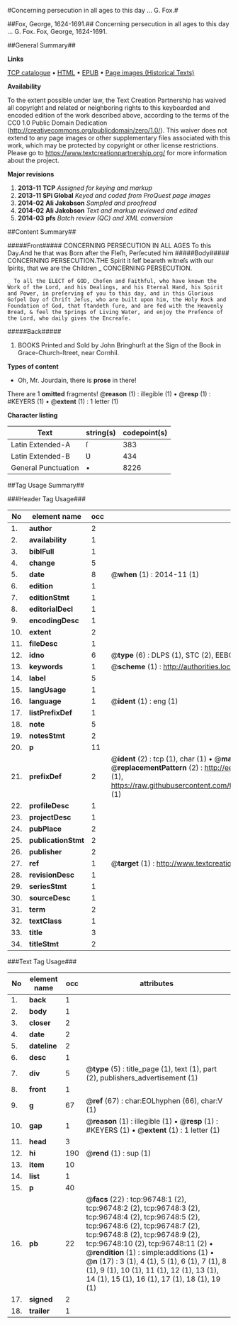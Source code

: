 #Concerning persecution in all ages to this day ... G. Fox.#

##Fox, George, 1624-1691.##
Concerning persecution in all ages to this day ... G. Fox.
Fox, George, 1624-1691.

##General Summary##

**Links**

[TCP catalogue](http://www.ota.ox.ac.uk/tcp/)  • 
[HTML](http://tei.it.ox.ac.uk/tcp/Texts-HTML/free/A40/A40142.html)  • 
[EPUB](http://tei.it.ox.ac.uk/tcp/Texts-EPUB/free/A40/A40142.epub) • 
[Page images (Historical Texts)](https://historicaltexts.jisc.ac.uk/eebo-13031555e)

**Availability**

To the extent possible under law, the Text Creation Partnership has waived all copyright and related or neighboring rights to this keyboarded and encoded edition of the work described above, according to the terms of the CC0 1.0 Public Domain Dedication (http://creativecommons.org/publicdomain/zero/1.0/). This waiver does not extend to any page images or other supplementary files associated with this work, which may be protected by copyright or other license restrictions. Please go to https://www.textcreationpartnership.org/ for more information about the project.

**Major revisions**

1. __2013-11__ __TCP__ *Assigned for keying and markup*
1. __2013-11__ __SPi Global__ *Keyed and coded from ProQuest page images*
1. __2014-02__ __Ali Jakobson__ *Sampled and proofread*
1. __2014-02__ __Ali Jakobson__ *Text and markup reviewed and edited*
1. __2014-03__ __pfs__ *Batch review (QC) and XML conversion*

##Content Summary##

#####Front#####
CONCERNING PERSECUTION IN ALL AGES To this Day.And he that was Born after the Fleſh, Perſecuted him 
#####Body#####
CONCERNING PERSECUTION.THE Spirit it ſelf beareth witneſs with our ſpirits, that we are the Children
    _ CONCERNING PERSECUTION.

    _ To all the ELECT of GOD, Choſen and Faithful, who have known the Work of the Lord, and his Dealings, and his Eternal Hand, his Spirit and Power, in preſerving of you to this day, and in this Glorious Goſpel Day of Chriſt Jeſus, who are built upon him, the Holy Rock and Foundation of God, that ſtandeth ſure, and are fed with the Heavenly Bread, & feel the Springs of Living Water, and enjoy the Preſence of the Lord, who daily gives the Encreaſe.

#####Back#####

1. BOOKS Printed and Sold by John Bringhurſt at the Sign of the Book in Grace-Church-ſtreet, near Cornhil.

**Types of content**

  * Oh, Mr. Jourdain, there is **prose** in there!

There are 1 **omitted** fragments! 
 @__reason__ (1) : illegible (1)  •  @__resp__ (1) : #KEYERS (1)  •  @__extent__ (1) : 1 letter (1)

**Character listing**


|Text|string(s)|codepoint(s)|
|---|---|---|
|Latin Extended-A|ſ|383|
|Latin Extended-B|Ʋ|434|
|General Punctuation|•|8226|

##Tag Usage Summary##

###Header Tag Usage###

|No|element name|occ|attributes|
|---|---|---|---|
|1.|__author__|2||
|2.|__availability__|1||
|3.|__biblFull__|1||
|4.|__change__|5||
|5.|__date__|8| @__when__ (1) : 2014-11 (1)|
|6.|__edition__|1||
|7.|__editionStmt__|1||
|8.|__editorialDecl__|1||
|9.|__encodingDesc__|1||
|10.|__extent__|2||
|11.|__fileDesc__|1||
|12.|__idno__|6| @__type__ (6) : DLPS (1), STC (2), EEBO-CITATION (1), OCLC (1), VID (1)|
|13.|__keywords__|1| @__scheme__ (1) : http://authorities.loc.gov/ (1)|
|14.|__label__|5||
|15.|__langUsage__|1||
|16.|__language__|1| @__ident__ (1) : eng (1)|
|17.|__listPrefixDef__|1||
|18.|__note__|5||
|19.|__notesStmt__|2||
|20.|__p__|11||
|21.|__prefixDef__|2| @__ident__ (2) : tcp (1), char (1)  •  @__matchPattern__ (2) : ([0-9\-]+):([0-9IVX]+) (1), (.+) (1)  •  @__replacementPattern__ (2) : http://eebo.chadwyck.com/downloadtiff?vid=$1&page=$2 (1), https://raw.githubusercontent.com/textcreationpartnership/Texts/master/tcpchars.xml#$1 (1)|
|22.|__profileDesc__|1||
|23.|__projectDesc__|1||
|24.|__pubPlace__|2||
|25.|__publicationStmt__|2||
|26.|__publisher__|2||
|27.|__ref__|1| @__target__ (1) : http://www.textcreationpartnership.org/docs/. (1)|
|28.|__revisionDesc__|1||
|29.|__seriesStmt__|1||
|30.|__sourceDesc__|1||
|31.|__term__|2||
|32.|__textClass__|1||
|33.|__title__|3||
|34.|__titleStmt__|2||


###Text Tag Usage###

|No|element name|occ|attributes|
|---|---|---|---|
|1.|__back__|1||
|2.|__body__|1||
|3.|__closer__|2||
|4.|__date__|2||
|5.|__dateline__|2||
|6.|__desc__|1||
|7.|__div__|5| @__type__ (5) : title_page (1), text (1), part (2), publishers_advertisement (1)|
|8.|__front__|1||
|9.|__g__|67| @__ref__ (67) : char:EOLhyphen (66), char:V (1)|
|10.|__gap__|1| @__reason__ (1) : illegible (1)  •  @__resp__ (1) : #KEYERS (1)  •  @__extent__ (1) : 1 letter (1)|
|11.|__head__|3||
|12.|__hi__|190| @__rend__ (1) : sup (1)|
|13.|__item__|10||
|14.|__list__|1||
|15.|__p__|40||
|16.|__pb__|22| @__facs__ (22) : tcp:96748:1 (2), tcp:96748:2 (2), tcp:96748:3 (2), tcp:96748:4 (2), tcp:96748:5 (2), tcp:96748:6 (2), tcp:96748:7 (2), tcp:96748:8 (2), tcp:96748:9 (2), tcp:96748:10 (2), tcp:96748:11 (2)  •  @__rendition__ (1) : simple:additions (1)  •  @__n__ (17) : 3 (1), 4 (1), 5 (1), 6 (1), 7 (1), 8 (1), 9 (1), 10 (1), 11 (1), 12 (1), 13 (1), 14 (1), 15 (1), 16 (1), 17 (1), 18 (1), 19 (1)|
|17.|__signed__|2||
|18.|__trailer__|1||
